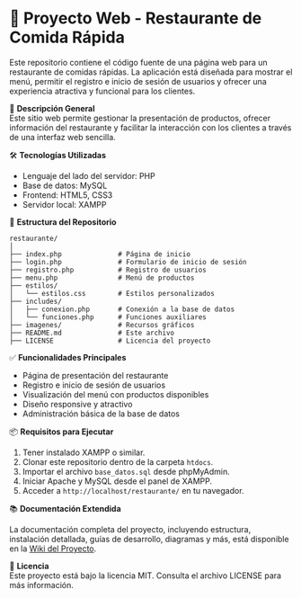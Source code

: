 # 🍔 Proyecto Web - Restaurante de Comida Rápida

Este repositorio contiene el código fuente de una página web para un restaurante de comidas rápidas. La aplicación está diseñada para mostrar el menú, permitir el registro e inicio de sesión de usuarios y ofrecer una experiencia atractiva y funcional para los clientes.

📌 **Descripción General**  
Este sitio web permite gestionar la presentación de productos, ofrecer información del restaurante y facilitar la interacción con los clientes a través de una interfaz web sencilla.

🛠 **Tecnologías Utilizadas**

- Lenguaje del lado del servidor: PHP
- Base de datos: MySQL
- Frontend: HTML5, CSS3
- Servidor local: XAMPP

📁 **Estructura del Repositorio**
```
restaurante/
│
├── index.php              # Página de inicio
├── login.php              # Formulario de inicio de sesión
├── registro.php           # Registro de usuarios
├── menu.php               # Menú de productos
├── estilos/
│   └── estilos.css        # Estilos personalizados
├── includes/
│   ├── conexion.php       # Conexión a la base de datos
│   └── funciones.php      # Funciones auxiliares
├── imagenes/              # Recursos gráficos
├── README.md              # Este archivo
├── LICENSE                # Licencia del proyecto
```

✅ **Funcionalidades Principales**

- Página de presentación del restaurante
- Registro e inicio de sesión de usuarios
- Visualización del menú con productos disponibles
- Diseño responsive y atractivo
- Administración básica de la base de datos

📦 **Requisitos para Ejecutar**

1. Tener instalado XAMPP o similar.
2. Clonar este repositorio dentro de la carpeta `htdocs`.
3. Importar el archivo `base_datos.sql` desde phpMyAdmin.
4. Iniciar Apache y MySQL desde el panel de XAMPP.
5. Acceder a `http://localhost/restaurante/` en tu navegador.

📚 **Documentación Extendida**

La documentación completa del proyecto, incluyendo estructura, instalación detallada, guías de desarrollo, diagramas y más, está disponible en la [Wiki del Proyecto](https://github.com/andres-044/ProyectoV1/wiki).

📄 **Licencia**  
Este proyecto está bajo la licencia MIT. Consulta el archivo LICENSE para más información.
